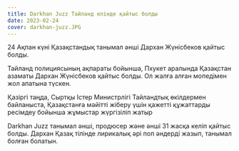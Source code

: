 ```yaml
---
title: Darkhan Juzz Тайланд елінде қайтыс болды
date: 2023-02-24
cover: darkhan-juzz.JPG
---
```

24 Ақпан күні Қазақстандық танымал әнші Дархан Жүнісбеков қайтыс болды. 

Тайланд полициясының ақпараты бойынша, Пхукет аралында Қазақстан азаматы Дархан Жүнісбеков қайтыс болды. Ол жалға алған мопедімен жол апатына түскен.

Қазіргі таңда, Сыртқы Істер Министрлігі Тайландтық өкілдермен байланыста, Қазақстанға мәйітті жіберу үшін қажетті құжаттарды ресімдеу бойынша жұмыстар жүргізіліп жатыр

Darkhan Juzz танымал әнші, продюсер және әнші 31 жасқа келіп қайтыс болды. Дархан Қазақ тілінде лирикалық әрі поп әндерді жазып, танымал болған болатын.

